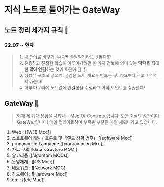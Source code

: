 


# 지식 노트로 들어가는 GateWay

## 노트 정리 세가지 규칙 🌱

### 22.07 ~ 현재

> 1. 내 언어로 바꾸기. 부족한 설명일지라도 괜찮다!P
> 2. 유용하고 진정한 학습이 이루어지려면 한 가지 정보에 의미 있는 **맥락을 최대한 많이 연결**하는 것이 도움이 된다!
> 3. 상향식 구조로 글쓰기. 글감을 모아 개요를 만드는 것. 개요부터 적고 시작하지 않는다!
> 4. 하루 마무리에 노트간에 연결성을 수정하고 아하 모먼트를 창출한다!

## GateWay 🚪
> 현재 제 지식 상황을 나타내는 Map Of Contents 입니다. 모든 지식의 골자이며 GateWay입니다! 
> 매일 업데이트하며 부족한 부분은 매일 채워나가고 있습니다. 

 1. Web : [[WEB Moc]]
 2. 소프트웨어 개발 ( 프론트 및 백앤드 상위 범주) : [[software Moc]]
 3. progamming Language [[programming Moc]]    
 4. 자료 구조 [[data_structure MOC]]    
 5. 알고리즘  [[Algorithm MOCs]]
 6. 운영체제 : [[OS Moc]]         
 7. 네트워크 : [[Network MOC]]            
 8. 하드웨어 : [[Hardware Moc]]
 10. etc : [[etc Moc]]








